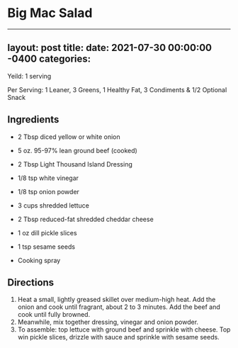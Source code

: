 # Big Mac Salad
---
layout: post
title: 
date:   2021-07-30 00:00:00 -0400
categories: 
---

Yeild: 1 serving

Per Serving: 1 Leaner, 3 Greens, 1 Healthy Fat, 3 Condiments & 1/2 Optional Snack

## Ingredients
* 2 Tbsp diced yellow or white onion

* 5 oz. 95-97% lean ground beef (cooked)
* 2 Tbsp Light Thousand Island Dressing
* 1/8 tsp white vinegar 
* 1/8 tsp onion powder
* 3 cups shredded lettuce
* 2 Tbsp reduced-fat shredded cheddar cheese
* 1 oz dill pickle slices
* 1 tsp sesame seeds
* Cooking spray

## Directions
1. Heat a small, lightly greased skillet over medium-high heat. Add the onion and cook until fragrant, about 2 to 3 minutes. Add the beef and cook until fully browned.
2. Meanwhile, mix together dressing, vinegar and onion powder.
3. To assemble: top lettuce with ground beef and sprinkle with cheese. Top win pickle slices, drizzle with sauce and sprinkle with sesame seeds.

